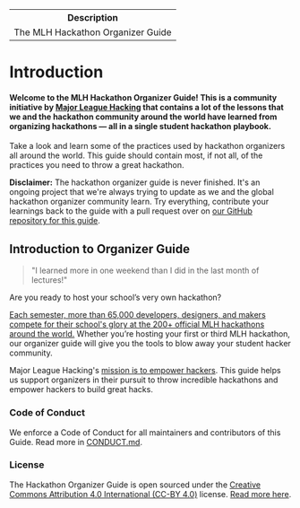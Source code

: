 <table align="center
">
  <tr>
    <th>Description</th>
  </tr>
  <tr>
    <td>The MLH Hackathon Organizer Guide</td>
  </tr>
</table>

# Introduction

#### Welcome to the MLH Hackathon Organizer Guide! This is a community initiative by [Major League Hacking](https://mlh.io) that contains a lot of the lessons that we and the hackathon community around the world have learned from organizing hackathons — all in a single student hackathon playbook.

Take a look and learn some of the practices used by hackathon organizers all around the world. This guide should contain most, if not all, of the practices you need to throw a great hackathon.

**Disclaimer:** The hackathon organizer guide is never finished. It's an ongoing project that we're always trying to update as we and the global hackathon organizer community learn. Try everything, contribute your learnings back to the guide with a pull request over on [our GitHub repository for this guide](https://github.com/mlh/hackathon-organizer-guide).

## Introduction to Organizer Guide

> "I learned more in one weekend than I did in the last month of lectures!"

Are you ready to host your school’s very own hackathon?

[Each semester, more than 65,000 developers, designers, and makers compete for their school's glory at the 200+ official MLH hackathons around the world.](https://mlh.io/about) Whether you’re hosting your first or third MLH hackathon, our organizer guide will give you the tools to blow away your student hacker community.

Major League Hacking's [mission is to empower hackers](https://mlh.io/about). This guide helps us support organizers in their pursuit to throw incredible hackathons and empower hackers to build great hacks.

### Code of Conduct

We enforce a Code of Conduct for all maintainers and contributors of this Guide. Read more in [CONDUCT.md](https://github.com/yashovardhan/mlh-hackathon-organizer-guide/tree/e1f777578c8c5c905dcebc5b506c1f93f4c613b4/CONDUCT.md).

### License

The Hackathon Organizer Guide is open sourced under the [Creative Commons Attribution 4.0 International (CC-BY 4.0)](https://creativecommons.org/licenses/by/4.0/) license. [Read more here](https://github.com/yashovardhan/mlh-hackathon-organizer-guide/tree/e1f777578c8c5c905dcebc5b506c1f93f4c613b4/LICENSE.md).

